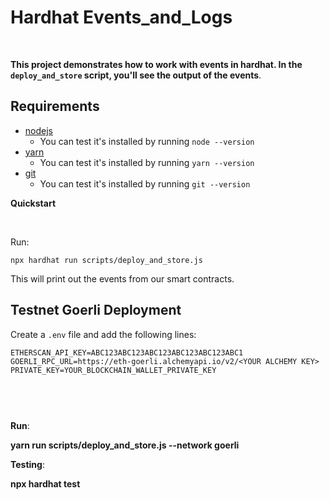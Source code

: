 
# Hardhat Events_and_Logs 
<br>

**This project demonstrates how to work with events in hardhat. In the `deploy_and_store` script, you'll see the output of the events**. 

 ## Requirements

- [nodejs](https://nodejs.org/en/download/)
  - You can test it's installed by running `node --version`
- [yarn](https://yarnpkg.com/)
  - You can test it's installed by running `yarn --version`
- [git](https://git-scm.com/downloads)
  - You can test it's installed by running `git --version`



**Quickstart**

<br>

Run:
```
npx hardhat run scripts/deploy_and_store.js
```

This will print out the events from our smart contracts. 

## Testnet Goerli Deployment


Create a `.env` file and add the following lines:
```
ETHERSCAN_API_KEY=ABC123ABC123ABC123ABC123ABC123ABC1
GOERLI_RPC_URL=https://eth-goerli.alchemyapi.io/v2/<YOUR ALCHEMY KEY>
PRIVATE_KEY=YOUR_BLOCKCHAIN_WALLET_PRIVATE_KEY



```
<br>  


**Run**:


**yarn  run scripts/deploy_and_store.js --network goerli**


**Testing**: 


**npx hardhat test**


